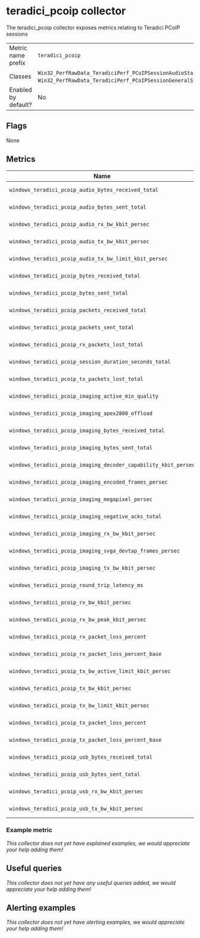 # teradici_pcoip collector

The teradici_pcoip collector exposes metrics relating to Teradici PCoIP sessions

|||
-|-
Metric name prefix  | `teradici_pcoip`
Classes             | `Win32_PerfRawData_TeradiciPerf_PCoIPSessionAudioStatistics`, `Win32_PerfRawData_TeradiciPerf_PCoIPSessionGeneralStatistics`,`Win32_PerfRawData_TeradiciPerf_PCoIPSessionImagingStatistics`,`Win32_PerfRawData_TeradiciPerf_PCoIPSessionNetworkStatistics`,`Win32_PerfRawData_TeradiciPerf_PCoIPSessionUsbStatistics`
Enabled by default? | No

## Flags

None

## Metrics

Name | Description | Type | Labels
-----|-------------|------|-------
`windows_teradici_pcoip_audio_bytes_received_total` | _Not yet documented_ | counter | None
`windows_teradici_pcoip_audio_bytes_sent_total` | _Not yet documented_ | counter | None
`windows_teradici_pcoip_audio_rx_bw_kbit_persec` | _Not yet documented_ | gauge | None
`windows_teradici_pcoip_audio_tx_bw_kbit_persec` | _Not yet documented_ | gauge | None
`windows_teradici_pcoip_audio_tx_bw_limit_kbit_persec` | _Not yet documented_ | gauge | None
`windows_teradici_pcoip_bytes_received_total` | _Not yet documented_ | counter | None
`windows_teradici_pcoip_bytes_sent_total` | _Not yet documented_ | counter | None
`windows_teradici_pcoip_packets_received_total` | _Not yet documented_ | counter | None
`windows_teradici_pcoip_packets_sent_total` | _Not yet documented_ | counter | None
`windows_teradici_pcoip_rx_packets_lost_total` | _Not yet documented_ | counter | None
`windows_teradici_pcoip_session_duration_seconds_total` | _Not yet documented_ | counter | None
`windows_teradici_pcoip_tx_packets_lost_total` | _Not yet documented_ | counter | None
`windows_teradici_pcoip_imaging_active_min_quality` | _Not yet documented_ | gauge | None
`windows_teradici_pcoip_imaging_apex2800_offload` | _Not yet documented_ | gauge | None
`windows_teradici_pcoip_imaging_bytes_received_total` | _Not yet documented_ | counter | None
`windows_teradici_pcoip_imaging_bytes_sent_total` | _Not yet documented_ | counter | None
`windows_teradici_pcoip_imaging_decoder_capability_kbit_persec` | _Not yet documented_ | gauge | None
`windows_teradici_pcoip_imaging_encoded_frames_persec` | _Not yet documented_ | gauge | None
`windows_teradici_pcoip_imaging_megapixel_persec` | _Not yet documented_ | gauge | None
`windows_teradici_pcoip_imaging_negative_acks_total` | _Not yet documented_ | counter | None
`windows_teradici_pcoip_imaging_rx_bw_kbit_persec` | _Not yet documented_ | gauge | None
`windows_teradici_pcoip_imaging_svga_devtap_frames_persec` | _Not yet documented_ | gauge | None
`windows_teradici_pcoip_imaging_tx_bw_kbit_persec` | _Not yet documented_ | gauge | None
`windows_teradici_pcoip_round_trip_latency_ms` | _Not yet documented_ | gauge | None
`windows_teradici_pcoip_rx_bw_kbit_persec` | _Not yet documented_ | gauge | None
`windows_teradici_pcoip_rx_bw_peak_kbit_persec` | _Not yet documented_ | gauge | None
`windows_teradici_pcoip_rx_packet_loss_percent` | _Not yet documented_ | gauge | None
`windows_teradici_pcoip_rx_packet_loss_percent_base` | _Not yet documented_ | gauge | None
`windows_teradici_pcoip_tx_bw_active_limit_kbit_persec` | _Not yet documented_ | gauge | None
`windows_teradici_pcoip_tx_bw_kbit_persec` | _Not yet documented_ | gauge | None
`windows_teradici_pcoip_tx_bw_limit_kbit_persec` | _Not yet documented_ | gauge | None
`windows_teradici_pcoip_tx_packet_loss_percent` | _Not yet documented_ | gauge | None
`windows_teradici_pcoip_tx_packet_loss_percent_base` | _Not yet documented_ | gauge | None
`windows_teradici_pcoip_usb_bytes_received_total` | _Not yet documented_ | counter | None
`windows_teradici_pcoip_usb_bytes_sent_total` | _Not yet documented_ | counter | None
`windows_teradici_pcoip_usb_rx_bw_kbit_persec` | _Not yet documented_ | gauge | None
`windows_teradici_pcoip_usb_tx_bw_kbit_persec` | _Not yet documented_ | gauge | None

### Example metric
_This collector does not yet have explained examples, we would appreciate your help adding them!_

## Useful queries
_This collector does not yet have any useful queries added, we would appreciate your help adding them!_

## Alerting examples
_This collector does not yet have alerting examples, we would appreciate your help adding them!_

